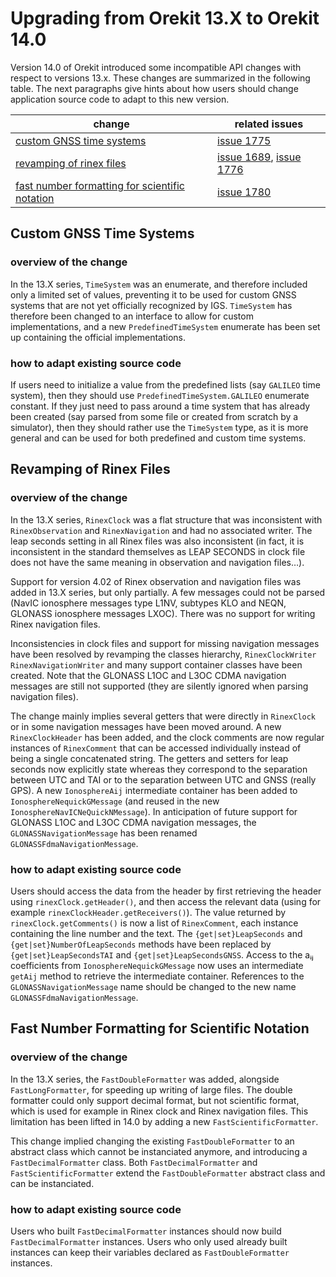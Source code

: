 <!--- Copyright 2022-2025 Thales Alenia Space
  Licensed under the Apache License, Version 2.0 (the "License");
  you may not use this file except in compliance with the License.
  You may obtain a copy of the License at

    http://www.apache.org/licenses/LICENSE-2.0

  Unless required by applicable law or agreed to in writing, software
  distributed under the License is distributed on an "AS IS" BASIS,
  WITHOUT WARRANTIES OR CONDITIONS OF ANY KIND, either express or implied.
  See the License for the specific language governing permissions and
  limitations under the License.
-->

# Upgrading from Orekit 13.X to Orekit 14.0

Version 14.0 of Orekit introduced some incompatible API changes with respect
to versions 13.x. These changes are summarized in the following table. The next
paragraphs give hints about how users should change application source code to
adapt to this new version.

| change                                                                                            | related issues                                                                                                                           |
|---------------------------------------------------------------------------------------------------|------------------------------------------------------------------------------------------------------------------------------------------|
| [custom GNSS time systems](#Custom_GNSS_Time_Systems)                                             | [issue 1775](https://gitlab.orekit.org/orekit/orekit/-/issues/1775)                                                                      |
| [revamping of rinex files](#Revamping_of_Rinex_Files)                                             | [issue 1689](https://gitlab.orekit.org/orekit/orekit/-/issues/1689), [issue 1776](https://gitlab.orekit.org/orekit/orekit/-/issues/1776) |
| [fast number formatting for scientific notation](#Fast_Number_Formatting_for_Scientific_Notation) | [issue 1780](https://gitlab.orekit.org/orekit/orekit/-/issues/1780)                                                                      |

## Custom GNSS Time Systems

### overview of the change

In the 13.X series, `TimeSystem` was an enumerate, and therefore included only
a limited set of values, preventing it to be used for custom GNSS systems that
are not yet officially recognized by IGS. `TimeSystem` has therefore been
changed to an interface to allow for custom implementations, and a new
`PredefinedTimeSystem` enumerate has been set up containing the official
implementations.

### how to adapt existing source code

If users need to initialize a value from the predefined lists (say `GALILEO` time
system), then they should use `PredefinedTimeSystem.GALILEO` enumerate constant.
If they just need to pass around a time system that has already been created (say
parsed from some file or created from scratch by a simulator), then they should
rather use the `TimeSystem` type, as it is more general and can be used for both
predefined and custom time systems.

## Revamping of Rinex Files

### overview of the change

In the 13.X series, `RinexClock` was a flat structure that was
inconsistent with `RinexObservation` and `RinexNavigation` and had no
associated writer. The leap seconds setting in all Rinex files was
also inconsistent (in fact, it is inconsistent in the standard
themselves as LEAP SECONDS in clock file does not have the same
meaning in observation and navigation files…).

Support for version 4.02 of Rinex observation and navigation files was
added in 13.X series, but only partially. A few messages could not be parsed
(NavIC ionosphere messages type L1NV, subtypes KLO and NEQN, GLONASS ionosphere
messages LXOC). There was no support for writing Rinex navigation files.

Inconsistencies in clock files and support for missing navigation messages
have been resolved by revamping the classes hierarchy, `RinexClockWriter`
`RinexNavigationWriter` and many support container classes have been created.
Note that the GLONASS L1OC and L3OC CDMA navigation messages are still not
supported (they are silently ignored when parsing navigation files).

The change mainly implies several getters that were directly in `RinexClock`
or in some navigation messages have been moved around. A new `RinexClockHeader`
has been added, and the clock comments are now regular instances of `RinexComment`
that can be accessed individually instead of being a single concatenated string.
The getters and setters for leap seconds now explicitly state whereas they
correspond to the separation between UTC and TAI or to the separation between
UTC and GNSS (really GPS). A new `IonosphereAij` intermediate container has
been added to `IonosphereNequickGMessage` (and reused in the new
`IonosphereNavICNeQuickNMessage`). In anticipation of future support for GLONASS
L1OC and L3OC CDMA navigation messages, the `GLONASSNavigationMessage` has been
renamed `GLONASSFdmaNavigationMessage`.

### how to adapt existing source code

Users should access the data from the header by first retrieving the
header using `rinexClock.getHeader()`, and then access the relevant
data (using for example `rinexClockHeader.getReceivers()`). The value
returned by `rinexClock.getComments()` is now a list of
`RinexComment`, each instance containing the line number and the
text. The `{get|set}LeapSeconds` and `{get|set}NumberOfLeapSeconds`
methods have been replaced by `{get|set}LeapSecondsTAI` and
`{get|set}LeapSecondsGNSS`. Access to the aᵢⱼ coefficients from
`IonosphereNequickGMessage` now uses an intermediate `getAij` method
to retrieve the intermediate container. References to the
`GLONASSNavigationMessage` name should be changed to the new name
`GLONASSFdmaNavigationMessage`.

## Fast Number Formatting for Scientific Notation

### overview of the change

In the 13.X series, the `FastDoubleFormatter` was added, alongside
`FastLongFormatter`, for speeding up writing of large files. The double
formatter could only support decimal format, but not scientific format,
which is used for example in Rinex clock and Rinex navigation files.
This limitation has been lifted in 14.0 by adding a new `FastScientificFormatter`.

This change implied changing the existing `FastDoubleFormatter` to an abstract
class which cannot be instanciated anymore, and introducing a `FastDecimalFormatter`
class. Both `FastDecimalFormatter` and `FastScientificFormatter` extend the
`FastDoubleFormatter` abstract class and can be instanciated.

### how to adapt existing source code

Users who built `FastDecimalFormatter` instances should now build
`FastDecimalFormatter` instances. Users who only used already built instances
can keep their variables declared as `FastDoubleFormatter` instances.
